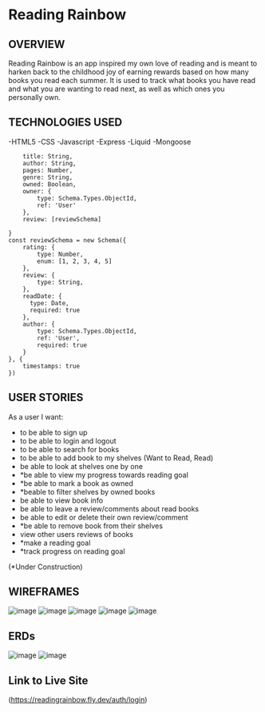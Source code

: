 # Reading Rainbow

OVERVIEW
------------------
Reading Rainbow is an app inspired my own love of reading and is meant to harken back to the childhood joy of earning rewards based on how many books you read each summer. It is used to track what books you have read and what you are wanting to read next, as well as which ones you personally own.

TECHNOLOGIES USED
------------------
  -HTML5
  -CSS
  -Javascript
  -Express
  -Liquid
  -Mongoose



```const BookSchema = new Schema({
    title: String,
    author: String,
    pages: Number,
    genre: String,
    owned: Boolean,
    owner: {
        type: Schema.Types.ObjectId,
        ref: 'User'
    },
    review: [reviewSchema]

}
const reviewSchema = new Schema({
    rating: {
        type: Number,
        enum: [1, 2, 3, 4, 5]
    },
    review: {
        type: String,
    },
    readDate: {
      type: Date,
      required: true
    },
    author: {
        type: Schema.Types.ObjectId,
        ref: 'User',
        required: true
    }
}, {
    timestamps: true
})
```


USER STORIES
-----------------
As a user I want:
  - to be able to sign up
  - to be able to login and logout
  - to be able to search for books
  - to be able to add book to my shelves (Want to Read, Read)
  - be able to look at shelves one by one
  - *be able to view my progress towards reading goal 
  - *be able to mark a book as owned
  - *beable to filter shelves by owned books
  - be able to view book info
  - be able to leave a review/comments about read books
  - be able to edit or delete their own review/comment
  - *be able to remove book from their shelves
  - view other users reviews of books
  - *make a reading goal
  - *track progress on reading goal

  (*Under Construction)

WIREFRAMES
----------------
![image](https://user-images.githubusercontent.com/112446901/194789038-327123ff-2609-41f0-b279-50f1743aebd9.png)
![image](https://user-images.githubusercontent.com/112446901/194789052-371f5f7f-92fe-45a6-b705-1589afe3e2bc.png)
![image](https://user-images.githubusercontent.com/112446901/194789070-6d35d9dc-d42d-4485-97ba-d047a1d58fdf.png)
![image](https://user-images.githubusercontent.com/112446901/194789087-4467668e-e84d-4d79-8567-a3c4f41b7296.png)
![image](https://user-images.githubusercontent.com/112446901/194789099-0c1cf93e-2c67-4d65-9cc7-00739596d7d3.png)


ERDs
----------------

![image](https://user-images.githubusercontent.com/112446901/194789546-a5aa63a6-e5c5-4552-ae69-f14204389da5.png)
![image](https://user-images.githubusercontent.com/112446901/194790163-696dc3e4-2c78-4d97-9592-85a43e554c2a.png)


Link to Live Site
----------------

(https://readingrainbow.fly.dev/auth/login)
